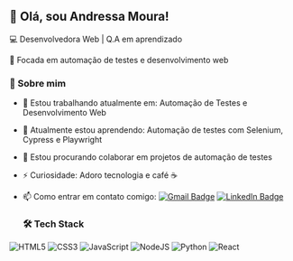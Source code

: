 ## 👋 Olá, sou Andressa Moura!

💻 Desenvolvedora Web | Q.A em aprendizado

🎯 Focada em automação de testes e desenvolvimento web

### 🚀 Sobre mim
- 🔭 Estou trabalhando atualmente em: Automação de Testes e Desenvolvimento Web
- 🌱 Atualmente estou aprendendo: Automação de testes com Selenium, Cypress e Playwright 
- 👯 Estou procurando colaborar em projetos de automação de testes
- ⚡ Curiosidade: Adoro tecnologia e café ☕
- 📫 Como entrar em contato comigo:
[![Gmail Badge](https://img.shields.io/badge/-Email-red?style=flat-square&logo=Gmail&logoColor=white)](mailto:andressa.moura.ads@gmail.com)   [![LinkedIn Badge](https://img.shields.io/badge/-LinkedIn-blue?style=flat-square&logo=LinkedIn&logoColor=white)](https://linkedin.com/in/andressa-dos-santos-moura-0b8567216)  

  ### 🛠️ Tech Stack  
![HTML5](https://img.shields.io/badge/-HTML5-E34F26?style=flat-square&logo=html5&logoColor=white)  ![CSS3](https://img.shields.io/badge/-CSS3-1572B6?style=flat-square&logo=css3)  ![JavaScript](https://img.shields.io/badge/-JavaScript-F7DF1E?style=flat-square&logo=javascript&logoColor=black)  ![NodeJS](https://img.shields.io/badge/-NodeJS-339933?style=flat-square&logo=node.js&logoColor=white)  ![Python](https://img.shields.io/badge/-Python-3776AB?style=flat-square&logo=python&logoColor=white)  ![React](https://img.shields.io/badge/-React-61DAFB?style=flat-square&logo=react&logoColor=black)  
